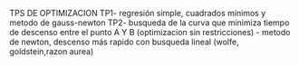 TPS DE OPTIMIZACION 
TP1- regresión simple, cuadrados mínimos y metodo de gauss-newton
TP2- busqueda de la curva que minimiza tiempo de descenso entre el punto A Y B (optimizacion sin restricciones)
    - metodo de newton, descenso más rapido con busqueda lineal (wolfe, goldstein,razon aurea)
